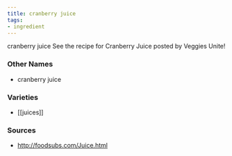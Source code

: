 ```yaml
---
title: cranberry juice
tags:
- ingredient
---
```

cranberry juice See the recipe for Cranberry Juice posted by Veggies Unite!

### Other Names

* cranberry juice

### Varieties

* [[juices]]

### Sources
* http://foodsubs.com/Juice.html
